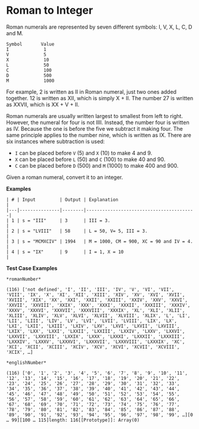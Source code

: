 # Roman to Integer

Roman numerals are represented by seven different symbols: I, V, X, L, C, D and M.

```
Symbol       Value
I             1
V             5
X             10
L             50
C             100
D             500
M             1000
```

For example, 2 is written as II in Roman numeral, just two ones added together. 12 is written as XII, which is simply X + II. The number 27 is written as XXVII, which is XX + V + II.

Roman numerals are usually written largest to smallest from left to right. However, the numeral for four is not IIII. Instead, the number four is written as IV. Because the one is before the five we subtract it making four. The same principle applies to the number nine, which is written as IX. There are six instances where subtraction is used:

- ```I``` can be placed before ```V``` (5) and ```X``` (10) to make 4 and 9. 
- ```X``` can be placed before ```L``` (50) and ```C``` (100) to make 40 and 90. 
- ```C``` can be placed before ```D``` (500) and ```M``` (1000) to make 400 and 900.

Given a roman numeral, convert it to an integer.

**Examples**
```
| # | Input         | Output | Explanation                             |
|---|---------------|--------|-----------------------------------------|
| 1 | s = "III"     | 3      | III = 3.                                |
| 2 | s = "LVIII"   | 58     | L = 50, V= 5, III = 3.                  |
| 3 | s = "MCMXCIV" | 1994   | M = 1000, CM = 900, XC = 90 and IV = 4. |
| 4 | s = "IX"      | 9      | I = 1, X = 10                           |
```

**Test Case Examples**
```
*romanNumber*

(116) ['not defined', 'I', 'II', 'III', 'IV', 'V', 'VI', 'VII', 'VIII', 'IX', 'X', 'XI', 'XII', 'XIII', 'XIV', 'XV', 'XVI', 'XVII', 'XVIII', 'XIX', 'XX', 'XXI', 'XXII', 'XXIII', 'XXIV', 'XXV', 'XXVI', 'XXVII', 'XXVIII', 'XXIX', 'XXX', 'XXXI', 'XXXII', 'XXXIII', 'XXXIV', 'XXXV', 'XXXVI', 'XXXVII', 'XXXVIII', 'XXXIX', 'XL', 'XLI', 'XLII', 'XLIII', 'XLIV', 'XLV', 'XLVI', 'XLVII', 'XLVIII', 'XLIX', 'L', 'LI', 'LII', 'LIII', 'LIV', 'LV', 'LVI', 'LVII', 'LVIII', 'LIX', 'LX', 'LXI', 'LXII', 'LXIII', 'LXIV', 'LXV', 'LXVI', 'LXVII', 'LXVIII', 'LXIX', 'LXX', 'LXXI', 'LXXII', 'LXXIII', 'LXXIV', 'LXXV', 'LXXVI', 'LXXVII', 'LXXVIII', 'LXXIX', 'LXXX', 'LXXXI', 'LXXXII', 'LXXXIII', 'LXXXIV', 'LXXXV', 'LXXXVI', 'LXXXVII', 'LXXXVIII', 'LXXXIX', 'XC', 'XCI', 'XCII', 'XCIII', 'XCIV', 'XCV', 'XCVI', 'XCVII', 'XCVIII', 'XCIX', …]

*englishNumber*

(116) ['0', '1', '2', '3', '4', '5', '6', '7', '8', '9', '10', '11', '12', '13', '14', '15', '16', '17', '18', '19', '20', '21', '22', '23', '24', '25', '26', '27', '28', '29', '30', '31', '32', '33', '34', '35', '36', '37', '38', '39', '40', '41', '42', '43', '44', '45', '46', '47', '48', '49', '50', '51', '52', '53', '54', '55', '56', '57', '58', '59', '60', '61', '62', '63', '64', '65', '66', '67', '68', '69', '70', '71', '72', '73', '74', '75', '76', '77', '78', '79', '80', '81', '82', '83', '84', '85', '86', '87', '88', '89', '90', '91', '92', '93', '94', '95', '96', '97', '98', '99', …][0 … 99][100 … 115]length: 116[[Prototype]]: Array(0)

```



